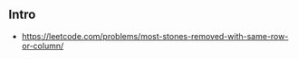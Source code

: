





## Intro


- https://leetcode.com/problems/most-stones-removed-with-same-row-or-column/
















